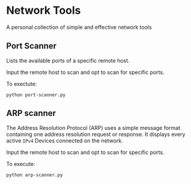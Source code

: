 # Network Tools
A personal collection of simple and effective network tools

## Port Scanner
Lists the available ports of a specific remote host.

Input the remote host to scan and opt to scan for specific ports.

To exectute:
```
python port-scanner.py
```

## ARP scanner
The Address Resolution Protocol (ARP) uses a simple message format containing one address resolution request or response. It displays every active `IPv4` Devices connected on the network.

Input the remote host to scan and opt to scan for specific ports.

To execute:
```
python arp-scanner.py
```
